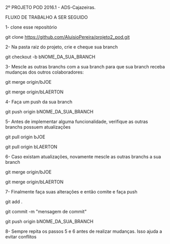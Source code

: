 2º PROJETO POD 2016.1 - ADS-Cajazeiras.

FLUXO DE TRABALHO A SER SEGUIDO

1- clone esse repositório

git clone https://github.com/AluisioPereira/projeto2_pod.git

2- Na pasta raiz do projeto, crie e cheque sua branch

git checkout -b bNOME_DA_SUA_BRANCH

3- Mescle as outras branchs com a sua branch para que sua branch receba mudanças dos outros colaboradores:

git merge origin/bJOE

git merge origin/bLAERTON

4- Faça um push da sua branch

git push origin bNOME_DA_SUA_BRANCH

5- Antes de implementar alguma funcionalidade, verifique as outras branchs possuem atualizações

git pull origin bJOE

git pull origin bLAERTON

6- Caso existam atualizações, novamente mescle as outras branchs a sua branch

git merge origin/bJOE

git merge origin/bLAERTON

7- Finalmente faça suas alterações e então comite e faça push

git add .

git commit -m "mensagem de commit"

git push origin bNOME_DA_SUA_BRANCH

8- Sempre repita os passos 5 e 6 antes de realizar mudanças. Isso ajuda a evitar conflitos


